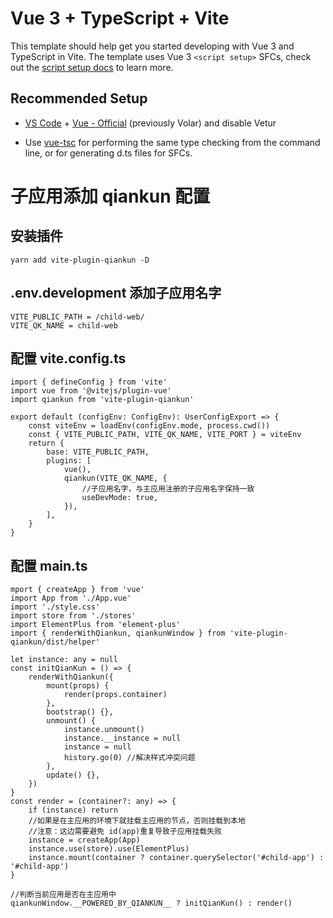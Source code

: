 # Vue 3 + TypeScript + Vite

This template should help get you started developing with Vue 3 and TypeScript in Vite. The template uses Vue 3 `<script setup>` SFCs, check out the [script setup docs](https://v3.vuejs.org/api/sfc-script-setup.html#sfc-script-setup) to learn more.

## Recommended Setup

-   [VS Code](https://code.visualstudio.com/) + [Vue - Official](https://marketplace.visualstudio.com/items?itemName=Vue.volar) (previously Volar) and disable Vetur

-   Use [vue-tsc](https://github.com/vuejs/language-tools/tree/master/packages/tsc) for performing the same type checking from the command line, or for generating d.ts files for SFCs.

# 子应用添加 qiankun 配置

## 安装插件

```
yarn add vite-plugin-qiankun -D
```

## .env.development 添加子应用名字

```
VITE_PUBLIC_PATH = /child-web/
VITE_QK_NAME = child-web
```

## 配置 vite.config.ts

```
import { defineConfig } from 'vite'
import vue from '@vitejs/plugin-vue'
import qiankun from 'vite-plugin-qiankun'

export default (configEnv: ConfigEnv): UserConfigExport => {
    const viteEnv = loadEnv(configEnv.mode, process.cwd())
    const { VITE_PUBLIC_PATH, VITE_QK_NAME, VITE_PORT } = viteEnv
    return {
        base: VITE_PUBLIC_PATH,
        plugins: [
            vue(),
            qiankun(VITE_QK_NAME, {
                //子应用名字，与主应用注册的子应用名字保持一致
                useDevMode: true,
            }),
        ],
    }
}
```

## 配置 main.ts

```
mport { createApp } from 'vue'
import App from './App.vue'
import './style.css'
import store from './stores'
import ElementPlus from 'element-plus'
import { renderWithQiankun, qiankunWindow } from 'vite-plugin-qiankun/dist/helper'

let instance: any = null
const initQianKun = () => {
    renderWithQiankun({
        mount(props) {
            render(props.container)
        },
        bootstrap() {},
        unmount() {
            instance.unmount()
            instance.__instance = null
            instance = null
            history.go(0) //解决样式冲突问题
        },
        update() {},
    })
}
const render = (container?: any) => {
    if (instance) return
    //如果是在主应用的环境下就挂载主应用的节点，否则挂载到本地
    //注意：这边需要避免 id(app)重复导致子应用挂载失败
    instance = createApp(App)
    instance.use(store).use(ElementPlus)
    instance.mount(container ? container.querySelector('#child-app') : '#child-app')
}

//判断当前应用是否在主应用中
qiankunWindow.__POWERED_BY_QIANKUN__ ? initQianKun() : render()

```
